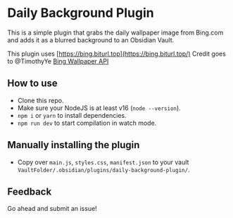 # Daily Background Plugin

This is a simple plugin that grabs the daily wallpaper image from Bing.com and adds it as a blurred background to an Obsidian Vault.

This plugin uses [https://bing.biturl.top](https://bing.biturl.top/)
Credit goes to @TimothyYe [Bing Wallpaper API](https://github.com/TimothyYe/bing-wallpaper)

## How to use

- Clone this repo.
- Make sure your NodeJS is at least v16 (`node --version`).
- `npm i` or `yarn` to install dependencies.
- `npm run dev` to start compilation in watch mode.

## Manually installing the plugin

- Copy over `main.js`, `styles.css`, `manifest.json` to your vault `VaultFolder/.obsidian/plugins/daily-background-plugin/`.

## Feedback

Go ahead and submit an issue!